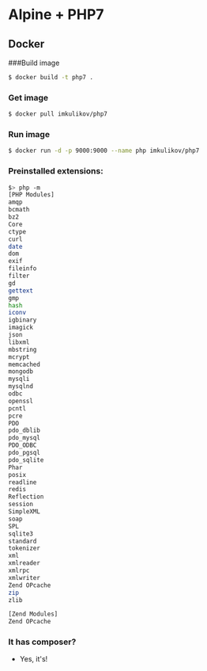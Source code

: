 # Alpine + PHP7

## Docker

###Build image

```sh
$ docker build -t php7 .
```

### Get image

```sh
$ docker pull imkulikov/php7
```

### Run image

```sh
$ docker run -d -p 9000:9000 --name php imkulikov/php7
```

### Preinstalled extensions:

```sh
$> php -m
[PHP Modules]
amqp
bcmath
bz2
Core
ctype
curl
date
dom
exif
fileinfo
filter
gd
gettext
gmp
hash
iconv
igbinary
imagick
json
libxml
mbstring
mcrypt
memcached
mongodb
mysqli
mysqlnd
odbc
openssl
pcntl
pcre
PDO
pdo_dblib
pdo_mysql
PDO_ODBC
pdo_pgsql
pdo_sqlite
Phar
posix
readline
redis
Reflection
session
SimpleXML
soap
SPL
sqlite3
standard
tokenizer
xml
xmlreader
xmlrpc
xmlwriter
Zend OPcache
zip
zlib

[Zend Modules]
Zend OPcache
```

### It has composer?

- Yes, it's!